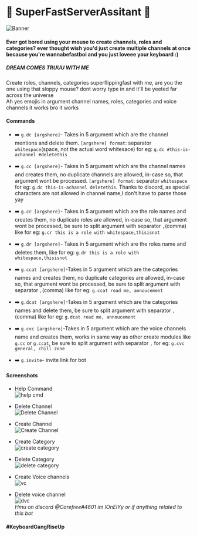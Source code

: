 # :small_blue_diamond: SuperFastServerAssitant :small_blue_diamond:
![Banner](https://media.discordapp.net/attachments/716902525374038027/719137347547037706/1591526048723.png?)
#### Ever got bored using your mouse to create channels, roles and categories? ever thought wish you'd just create multiple channels at once because you're wannabefastboi and you just loveee your keyboard :)<br>
##### DREAM COMES TRUUU WITH ME
Create roles, channels, categories superflippingfast with me, are you the one using that sloppy mouse? dont worry type in and it'll be yeeted far across the universe
<br>Ah yes emojis in argument channel names, roles, categories and voice channels it works bro it works
#### Commands
- :arrow_right: ``g.dc [argshere]``- Takes in 5 argument which are the channel mentions and delete them. ``[argshere] format``: separator ``whitespace``(space, not the actual word whitesace) for eg: ``g.dc #this-is-achannel #deletethis``

- :arrow_right: ``g.cc [argshere]``- Takes in 5 argument which are the channel names and creates them, no duplicate channels are allowed, in-case so, that argument wont be processed.  ``[argshere] format``: separator ``whitespace`` for eg: ``g.dc this-is-achannel deletethis``. Thanks to discord, as special characters are not allowed in channel name,I don't have to parse those yay

- :arrow_right: ``g.cr [argshere]``- Takes in 5 argument which are the role names and creates them, no duplicate roles are allowed, in-case so, that argument wont be processed, be sure to split argument with separator ``,``(comma) like for eg: ``g.cr this is a role with whitespace,thisisnot``

- :arrow_right: ``g.dr [argshere]``- Takes in 5 argument which are the roles name and deletes them,  like for eg: ``g.dr this is a role with whitespace,thisisnot``

- :arrow_right: ``g.ccat [argshere]``-Takes in 5 argument which are the categories names and creates them, no duplicate categories
are allowed, in-case so, that argument wont be processed, be sure to split argument with separator ``,``(comma) like for eg: ``g.ccat read me, annoucement``

- :arrow_right: ``g.dcat [argshere]``-Takes in 5 argument which are the categories names and delete them, be sure to split argument with separator ``,``(comma) like for eg: ``g.dcat read me, annoucement``

- :arrow_right: ``g.cvc [argshere]``-Takes in 5 argument which are the voice channels name and creates them, works in same way as other create modules like ``g.cc`` or ``g.ccat``, be sure to split argument with separator ``,`` for eg: ``g.cvc general, chill zone``
- :arrow_right: ``g.invite``- invite link for bot
#### Screenshots
- Help Command <br>
![help cmd](https://media.discordapp.net/attachments/716902525374038027/719180218002047007/Screenshot_from_2020-06-07_18-55-04.png?width=602&height=463)
- Delete Channel <br>
![Delete Channel](https://media.discordapp.net/attachments/716902525374038027/719069242401751050/Screenshot_from_2020-06-07_11-34-04.png?width=468&height=182)

- Create Channel <br>
![Create Channel](https://media.discordapp.net/attachments/716902525374038027/716903765990703184/Screenshot_from_2020-06-01_12-09-09.png?width=394&height=205)

- Create Category<br>
![create category](https://media.discordapp.net/attachments/716902525374038027/716905367442817054/Screenshot_from_2020-06-01_12-15-43.png?width=399&height=204)

- Delete Category <br>
![delete category](https://media.discordapp.net/attachments/716902525374038027/716906756034265108/Screenshot_from_2020-06-01_12-21-17.png?width=399&height=245)

- Create Voice channels<br>
![vc](https://media.discordapp.net/attachments/716902525374038027/717230900001112155/Screenshot_from_2020-06-02_09-49-15.png?width=471&height=180)

- Delete voice channel<br>
![dvc](https://media.discordapp.net/attachments/716902525374038027/717231129496649859/Screenshot_from_2020-06-02_09-50-10.png?width=471&height=202)<br>
*Hmu on discord @Carefree#4601 im lOnElYy or if anything related to this bot*
#### #KeyboardGangRiseUp
